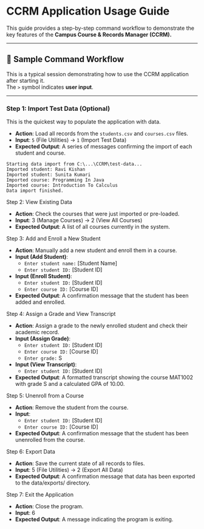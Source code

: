 # CCRM Application Usage Guide

This guide provides a step-by-step command workflow to demonstrate the key features of the **Campus Course & Records Manager (CCRM).**

---

## 🚀 Sample Command Workflow

This is a typical session demonstrating how to use the CCRM application after starting it.  
The `>` symbol indicates **user input**.

---

### Step 1: Import Test Data (Optional)

This is the quickest way to populate the application with data.

- **Action**: Load all records from the `students.csv` and `courses.csv` files.  
- **Input**: `5` (File Utilities) → `1` (Import Test Data)  
- **Expected Output**: A series of messages confirming the import of each student and course.

```text
Starting data import from C:\...\CCRM\test-data...
Imported student: Ravi Kishan
Imported student: Sunita Kumari
Imported course: Programming In Java
Imported course: Introduction To Calculus
Data import finished.
```

Step 2: View Existing Data

  - **Action**: Check the courses that were just imported or pre-loaded.
  - **Input**: 3 (Manage Courses) → 2 (View All Courses)
  - **Expected Output**: A list of all courses currently in the system.

Step 3: Add and Enroll a New Student

  - **Action**: Manually add a new student and enroll them in a course.
  - **Input (Add Student)**:
    - `Enter student name:` [Student Name]
    - `Enter student ID:` [Student ID]
  - **Input (Enroll Student)**:
    - `Enter student ID:` [Student ID]
    - `Enter course ID:` [Course ID]
  - **Expected Output**: A confirmation message that the student has been added and enrolled.

Step 4: Assign a Grade and View Transcript

  - **Action**: Assign a grade to the newly enrolled student and check their academic record.
  - **Input (Assign Grade)**:
    - `Enter student ID:` [Student ID]
    - `Enter course ID:` [Course ID]
    - `Enter grade:` S
  - **Input (View Transcript)**:
    - `Enter student ID:` [Student ID]
  - **Expected Output**: A formatted transcript showing the course MAT1002 with grade S and a calculated GPA of 10.00.

Step 5: Unenroll from a Course

  - **Action**: Remove the student from the course.
  - **Input**:
    - `Enter student ID:` [Student ID]
    - `Enter course ID:` [Course ID]
  - **Expected Output**: A confirmation message that the student has been unenrolled from the course.

Step 6: Export Data

  - **Action**: Save the current state of all records to files.
  - **Input**: 5 (File Utilities) → 2 (Export All Data)
  - **Expected Output**: A confirmation message that data has been exported to the data/exports/ directory.

Step 7: Exit the Application

  - **Action**: Close the program.
  - **Input**: 6
  - **Expected Output**: A message indicating the program is exiting.

```
